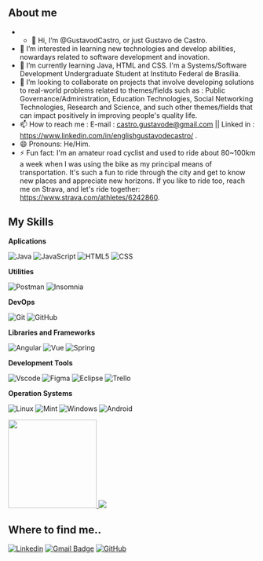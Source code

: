 

## About me

- - 👋 Hi, I’m @GustavodCastro, or just Gustavo de Castro.
- 👀 I’m interested in learning new technologies and develop abilities, nowardays related to software development and inovation.
- 🌱 I’m currently learning Java, HTML and CSS. I'm a Systems/Software Development Undergraduate Student at Instituto Federal de Brasília.
- 💞️ I’m looking to collaborate on projects that involve developing solutions to real-world problems related to themes/fields such as : Public Governance/Administration, Education Technologies, Social Networking Technologies, Research and Science, and such other themes/fields that can impact positively in improving people's quality life.
- 📫 How to reach me : E-mail : castro.gustavode@gmail.com || Linked in : https://www.linkedin.com/in/englishgustavodecastro/ .
- 😄 Pronouns: He/Him.
- ⚡  Fun fact: I'm an amateur road cyclist and used to ride about 80~100km a week when I was using the bike as my principal means of transportation. It's such a fun to ride through the city and get to know new places and appreciate new horizons.
   If you like to ride too, reach me on Strava, and let's ride together: https://www.strava.com/athletes/6242860.

## My Skills

**Aplications**

![Java](https://img.shields.io/badge/Java-ED8B00?style=for-the-badge&logo=java&logoColor=white)
![JavaScript](https://img.shields.io/badge/JavaScript-F7DF1E?style=for-the-badge&logo=javascript&logoColor=black)
![HTML5](https://img.shields.io/badge/HTML5-E34F26?style=for-the-badge&logo=html5&logoColor=white)
![CSS](https://img.shields.io/badge/CSS3-1572B6?style=for-the-badge&logo=css3&logoColor=white)

**Utilities**

![Postman](https://img.shields.io/badge/Postman-FF6C37.svg?style=for-the-badge&logo=Postman&logoColor=white)
![Insomnia](https://img.shields.io/badge/-Insomnia-333333?style=flat&logo=insomnia)

**DevOps**

![Git](https://img.shields.io/badge/GIT-E44C30?style=for-the-badge&logo=git&logoColor=white)
![GitHub](https://img.shields.io/badge/-GitHub-333333?style=flat&logo=github)

**Libraries and Frameworks**

![Angular](https://img.shields.io/badge/Angular-DD0031?style=for-the-badge&logo=angular&logoColor=white)
![Vue](https://img.shields.io/badge/vuejs-%2335495e.svg?style=for-the-badge&logo=vuedotjs&logoColor=%234FC08D)
![Spring](https://img.shields.io/badge/spring-%236DB33F.svg?style=for-the-badge&logo=spring&logoColor=white)

**Development Tools**

![Vscode](https://img.shields.io/badge/Vscode-007ACC?style=for-the-badge&logo=visual-studio-code&logoColor=white)
![Figma](https://img.shields.io/badge/Figma-696969?style=for-the-badge&logo=figma&logoColor=figma)
![Eclipse](https://img.shields.io/badge/-Eclipse-333333?style=flat&logo=eclipse-ide&logoColor=2C2255)
![Trello](https://img.shields.io/badge/-Trello-333333?style=flat&logo=trello&logoColor=007ACC)

**Operation Systems**

![Linux](https://img.shields.io/badge/Linux-000?style=for-the-badge&logo=linux&logoColor=FCC624)
![Mint](https://img.shields.io/badge/Linux%20Mint-87CF3E?style=for-the-badge&logo=Linux%20Mint&logoColor=white)
![Windows](https://img.shields.io/badge/Windows-000?style=for-the-badge&logo=windows&logoColor=2CA5E0)
![Android](https://img.shields.io/badge/Android-3DDC84?style=for-the-badge&logo=android&logoColor=white)
<br/>

<a href="https://github.com/GustavodCastro/GustavodCastro" title="Perfil do Gustavo">
  <img height="180em" src="https://github-readme-stats.vercel.app/api?username=GustavodCastro&theme=shadow_green&show_icons=true" />

</a>
<a href="https://github.com/GustavodCastro/GustavodCastro">
   <img height="center" src="https://github-readme-stats.vercel.app/api/top-langs/?username=gustavodcastro&layout=compact" />
</a>
<br>


## Where to find me..

[![Linkedin](https://img.shields.io/badge/-englishgustavodecastro-blue?style=flat-square&logo=Linkedin&logoColor=white&link=https://www.linkedin.com/in/englishgustavodecastro/)](https://www.linkedin.com/in/englishgustavodecastro/)
[![Gmail Badge](https://img.shields.io/badge/-castro.gustavode@gmail.com-006bed?style=flat-square&logo=Gmail&logoColor=white&link=mailto:castro.gustavode@gmail.com)](mailto:castro.gustavode@gmail.com)
[![GitHub](https://img.shields.io/github/followers/GustavodCastro?label=follow&style=social)]([https://github.com/GustavodCastro])

<!---
GustavodCastro/GustavodCastro is a ✨ special ✨ repository because its `README.md` (this file) appears on your GitHub profile.
You can click the Preview link to take a look at your changes.
--->
